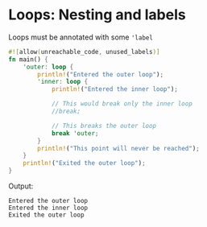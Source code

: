 # Loops: Nesting and labels

Loops must be annotated with some `'label`
```rust
#![allow(unreachable_code, unused_labels)]
fn main() {
    'outer: loop {
        println!("Entered the outer loop");
        'inner: loop {
            println!("Entered the inner loop");

            // This would break only the inner loop
            //break;

            // This breaks the outer loop
            break 'outer;
        }
        println!("This point will never be reached");
    }
    println!("Exited the outer loop");
}
```
Output:
```
Entered the outer loop
Entered the inner loop
Exited the outer loop
```

